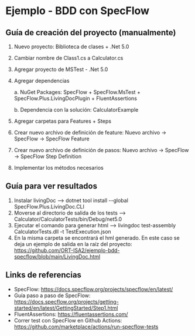 # Ejemplo - BDD con SpecFlow

## Guía de creación del proyecto (manualmente)

1. Nuevo proyecto: Biblioteca de clases + .Net 5.0
2. Cambiar nombre de Class1.cs a Calculator.cs
3. Agregar proyecto de MSTest - .Net 5.0
4. Agregar dependencias

    a. NuGet Packages: SpecFlow + SpecFlow.MsTest + SpecFlow.Plus.LivingDocPlugin + FluentAssertions
    
    b. Dependencia con la solución: CalculatorExample
 
5. Agregar carpetas para Features + Steps
7. Crear nuevo archivo de definición de feature: Nuevo archivo -> SpecFlow -> SpecFlow Feature
8. Crear nuevo archivo de definición de pasos: Nuevo archivo -> SpecFlow -> SpecFlow Step Definition
9. Implementar los métodos necesarios

## Guía para ver resultados

1. Instalar livingDoc --> dotnet tool install --global SpecFlow.Plus.LivingDoc.CLI
2. Moverse al directorio de salida de los tests --> Calculator/CalculatorTests/bin/Debug/net5.0
3. Ejecutar el comando para generar html --> livingdoc test-assembly CalculatorTests.dll -t TestExecution.json
4. En la misma carpeta se encontrará el hml generado. En este caso se deja un ejemplo de salida en la raíz del proyecto: https://github.com/ORT-ISA2/ejemplo-bdd-specflow/blob/main/LivingDoc.html


## Links de referencias
- SpecFlow: https://docs.specflow.org/projects/specflow/en/latest/
- Guía paso a paso de SpecFlow: https://docs.specflow.org/projects/getting-started/en/latest/GettingStarted/Step1.html
- FluentAssertions: https://fluentassertions.com/
- Correr test con SpecFlow en Github Actions: https://github.com/marketplace/actions/run-specflow-tests
